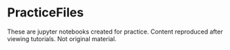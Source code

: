 # PracticeFiles
These are jupyter notebooks created for practice.
Content reproduced after viewing tutorials. Not original material.
